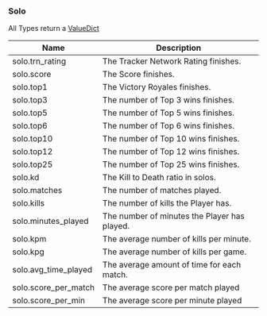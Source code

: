 ### Solo

All Types return a [ValueDict](https://github.com/cree-py/pynite/blob/master/docs/main.md#valuedict)

| Name | Description |
|------|-------------|
| solo.trn_rating | The Tracker Network Rating finishes. |
| solo.score | The Score finishes. |
| solo.top1 | The Victory Royales finishes. |
| solo.top3 | The number of Top 3 wins finishes. |
| solo.top5 | The number of Top 5 wins finishes. |
| solo.top6 | The number of Top 6 wins finishes. |
| solo.top10 | The number of Top 10 wins finishes. |
| solo.top12 | The number of Top 12 wins finishes. |
| solo.top25 | The number of Top 25 wins finishes. |
| solo.kd | The Kill to Death ratio in solos. |
| solo.matches | The number of matches played. |
| solo.kills | The number of kills the Player has.
| solo.minutes_played | The number of minutes the Player has played.
| solo.kpm | The average number of kills per minute. |
| solo.kpg | The average number of kills per game. |
| solo.avg_time_played | The average amount of time for each match. |
| solo.score_per_match | The average score per match played |
| solo.score_per_min | The average score per minute played |
